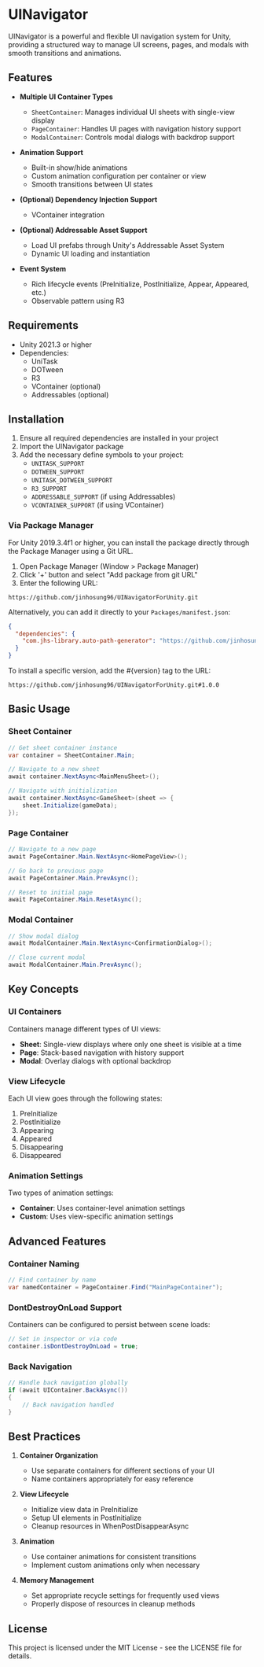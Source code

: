 # UINavigator

UINavigator is a powerful and flexible UI navigation system for Unity, providing a structured way to manage UI screens, pages, and modals with smooth transitions and animations.

## Features

- **Multiple UI Container Types**
  - `SheetContainer`: Manages individual UI sheets with single-view display
  - `PageContainer`: Handles UI pages with navigation history support
  - `ModalContainer`: Controls modal dialogs with backdrop support

- **Animation Support**
  - Built-in show/hide animations
  - Custom animation configuration per container or view
  - Smooth transitions between UI states

- **(Optional) Dependency Injection Support**
  - VContainer integration

- **(Optional) Addressable Asset Support**
  - Load UI prefabs through Unity's Addressable Asset System
  - Dynamic UI loading and instantiation

- **Event System**
  - Rich lifecycle events (PreInitialize, PostInitialize, Appear, Appeared, etc.)
  - Observable pattern using R3

## Requirements

- Unity 2021.3 or higher
- Dependencies:
  - UniTask
  - DOTween
  - R3
  - VContainer (optional)
  - Addressables (optional)

## Installation

1. Ensure all required dependencies are installed in your project
2. Import the UINavigator package
3. Add the necessary define symbols to your project:
   - `UNITASK_SUPPORT`
   - `DOTWEEN_SUPPORT`
   - `UNITASK_DOTWEEN_SUPPORT`
   - `R3_SUPPORT`
   - `ADDRESSABLE_SUPPORT` (if using Addressables)
   - `VCONTAINER_SUPPORT` (if using VContainer)

### Via Package Manager

For Unity 2019.3.4f1 or higher, you can install the package directly through the Package Manager using a Git URL.

1. Open Package Manager (Window > Package Manager)
2. Click '+' button and select "Add package from git URL"
3. Enter the following URL:
```
https://github.com/jinhosung96/UINavigatorForUnity.git
```

Alternatively, you can add it directly to your `Packages/manifest.json`:
```json
{
  "dependencies": {
    "com.jhs-library.auto-path-generator": "https://github.com/jinhosung96/UINavigatorForUnity.git"
  }
}
```

To install a specific version, add the #{version} tag to the URL:
```
https://github.com/jinhosung96/UINavigatorForUnity.git#1.0.0
```

## Basic Usage

### Sheet Container

```csharp
// Get sheet container instance
var container = SheetContainer.Main;

// Navigate to a new sheet
await container.NextAsync<MainMenuSheet>();

// Navigate with initialization
await container.NextAsync<GameSheet>(sheet => {
    sheet.Initialize(gameData);
});
```

### Page Container

```csharp
// Navigate to a new page
await PageContainer.Main.NextAsync<HomePageView>();

// Go back to previous page
await PageContainer.Main.PrevAsync();

// Reset to initial page
await PageContainer.Main.ResetAsync();
```

### Modal Container

```csharp
// Show modal dialog
await ModalContainer.Main.NextAsync<ConfirmationDialog>();

// Close current modal
await ModalContainer.Main.PrevAsync();
```

## Key Concepts

### UI Containers

Containers manage different types of UI views:
- **Sheet**: Single-view displays where only one sheet is visible at a time
- **Page**: Stack-based navigation with history support
- **Modal**: Overlay dialogs with optional backdrop

### View Lifecycle

Each UI view goes through the following states:
1. PreInitialize
2. PostInitialize
3. Appearing
4. Appeared
5. Disappearing
6. Disappeared

### Animation Settings

Two types of animation settings:
- **Container**: Uses container-level animation settings
- **Custom**: Uses view-specific animation settings

## Advanced Features

### Container Naming

```csharp
// Find container by name
var namedContainer = PageContainer.Find("MainPageContainer");
```

### DontDestroyOnLoad Support

Containers can be configured to persist between scene loads:

```csharp
// Set in inspector or via code
container.isDontDestroyOnLoad = true;
```

### Back Navigation

```csharp
// Handle back navigation globally
if (await UIContainer.BackAsync())
{
    // Back navigation handled
}
```

## Best Practices

1. **Container Organization**
   - Use separate containers for different sections of your UI
   - Name containers appropriately for easy reference

2. **View Lifecycle**
   - Initialize view data in PreInitialize
   - Setup UI elements in PostInitialize
   - Cleanup resources in WhenPostDisappearAsync

3. **Animation**
   - Use container animations for consistent transitions
   - Implement custom animations only when necessary

4. **Memory Management**
   - Set appropriate recycle settings for frequently used views
   - Properly dispose of resources in cleanup methods

## License

This project is licensed under the MIT License - see the LICENSE file for details.
